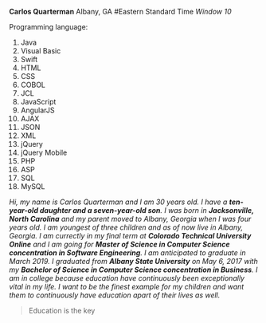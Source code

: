 **Carlos Quarterman**
Albany, GA
#Eastern Standard Time
*Window 10*

Programming language:
1. Java
2. Visual Basic
3. Swift
4. HTML
5. CSS
6. COBOL
7. JCL
8. JavaScript
9. AngularJS
10. AJAX
11. JSON
12. XML
13. jQuery
14. jQuery Mobile
15. PHP
16. ASP
17. SQL
18. MySQL

_Hi, my name is Carlos Quarterman and I am 30 years old. I have a **ten-year-old daughter and a seven-year-old son**. I was born in **Jacksonville, North Carolina** and my parent moved to Albany, Georgia when I was four years old. I am youngest of three children and as of now live in Albany, Georgia. I am currectly in my final term at **Colorado Technical University Online** and I am going for **Master of Science in Computer Science concentration in Software Engineering**. I am anticipated to graduate in March 2019. I graduated from **Albany State University** on May 6, 2017 with my **Bachelor of Science in Computer Science concentration in Business**. I am in college because education have continuously been exceptionally vital in my life. I want to be the finest example for my children and want them to continuously have education apart of their lives as well._



>Education is the key
